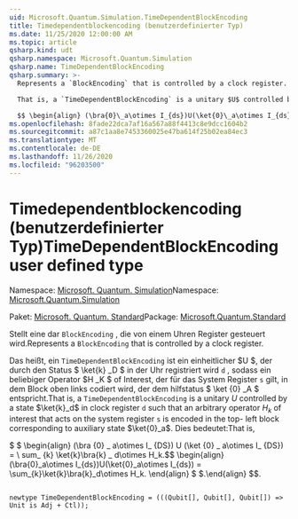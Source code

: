```yaml
---
uid: Microsoft.Quantum.Simulation.TimeDependentBlockEncoding
title: Timedependentblockencoding (benutzerdefinierter Typ)
ms.date: 11/25/2020 12:00:00 AM
ms.topic: article
qsharp.kind: udt
qsharp.namespace: Microsoft.Quantum.Simulation
qsharp.name: TimeDependentBlockEncoding
qsharp.summary: >-
  Represents a `BlockEncoding` that is controlled by a clock register.

  That is, a `TimeDependentBlockEncoding` is a unitary $U$ controlled by a state $\ket{k}_d$ in clock register `d` such that an arbitrary operator $H_k$ of interest that acts on the system register `s` is encoded in the top- left block corresponding to auxiliary state $\ket{0}_a$. That is,

  $$ \begin{align} (\bra{0}\_a\otimes I_{ds})U(\ket{0}\_a\otimes I_{ds}) = \sum_{k}\ket{k}\bra{k}\_d\otimes H_k. \end{align} $$.
ms.openlocfilehash: 8fade22dca7af16a567a88f4413c8e9dcc1604b2
ms.sourcegitcommit: a87c1aa8e7453360025e47ba614f25b02ea84ec3
ms.translationtype: MT
ms.contentlocale: de-DE
ms.lasthandoff: 11/26/2020
ms.locfileid: "96203500"
---
```

# <a name="timedependentblockencoding-user-defined-type"></a><span data-ttu-id="a66b4-102">Timedependentblockencoding (benutzerdefinierter Typ)</span><span class="sxs-lookup"><span data-stu-id="a66b4-102">TimeDependentBlockEncoding user defined type</span></span>

<span data-ttu-id="a66b4-103">Namespace: [Microsoft. Quantum. Simulation](xref:Microsoft.Quantum.Simulation)</span><span class="sxs-lookup"><span data-stu-id="a66b4-103">Namespace: [Microsoft.Quantum.Simulation](xref:Microsoft.Quantum.Simulation)</span></span>

<span data-ttu-id="a66b4-104">Paket: [Microsoft. Quantum. Standard](https://nuget.org/packages/Microsoft.Quantum.Standard)</span><span class="sxs-lookup"><span data-stu-id="a66b4-104">Package: [Microsoft.Quantum.Standard](https://nuget.org/packages/Microsoft.Quantum.Standard)</span></span>


<span data-ttu-id="a66b4-105">Stellt eine dar `BlockEncoding` , die von einem Uhren Register gesteuert wird.</span><span class="sxs-lookup"><span data-stu-id="a66b4-105">Represents a `BlockEncoding` that is controlled by a clock register.</span></span>

<span data-ttu-id="a66b4-106">Das heißt, ein `TimeDependentBlockEncoding` ist ein einheitlicher $U $, der durch den Status $ \ket{k} _D $ in der Uhr registriert wird `d` , sodass ein beliebiger Operator $H _K $ of Interest, der für das System Register `s` gilt, in dem Block oben links codiert wird, der dem hilfstatus $ \ket {0} _A $ entspricht.</span><span class="sxs-lookup"><span data-stu-id="a66b4-106">That is, a `TimeDependentBlockEncoding` is a unitary $U$ controlled by a state $\ket{k}_d$ in clock register `d` such that an arbitrary operator $H_k$ of interest that acts on the system register `s` is encoded in the top- left block corresponding to auxiliary state $\ket{0}_a$.</span></span> <span data-ttu-id="a66b4-107">Dies bedeutet:</span><span class="sxs-lookup"><span data-stu-id="a66b4-107">That is,</span></span>

<span data-ttu-id="a66b4-108">$ $ \begin{align} (\bra {0} \_ a\otimes I_ {DS}) U (\ket {0} \_ a\otimes I_ {DS}) = \ sum_ {k} \ket{k}\bra{k} \_ d\otimes H_k.</span><span class="sxs-lookup"><span data-stu-id="a66b4-108">$$ \begin{align} (\bra{0}\_a\otimes I_{ds})U(\ket{0}\_a\otimes I_{ds}) = \sum_{k}\ket{k}\bra{k}\_d\otimes H_k.</span></span>
<span data-ttu-id="a66b4-109">\end{align} $ $.</span><span class="sxs-lookup"><span data-stu-id="a66b4-109">\end{align} $$.</span></span>

```qsharp

newtype TimeDependentBlockEncoding = (((Qubit[], Qubit[], Qubit[]) => Unit is Adj + Ctl));
```

